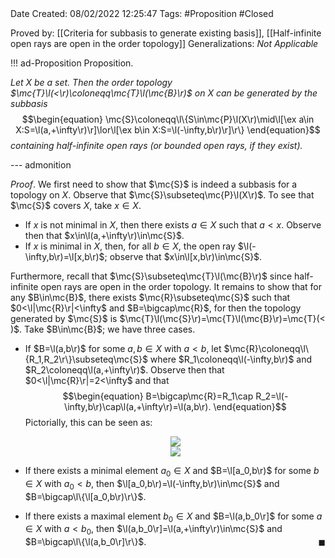 <br />
<br />

Date Created: 08/02/2022 12:25:47
Tags: #Proposition #Closed  

Proved by: [[Criteria for subbasis to generate existing basis]], [[Half-infinite open rays are open in the order topology]]
Generalizations: _Not Applicable_

!!! ad-Proposition Proposition.

_Let $X$ be a set. Then the order topology $\mc{T}\l(<\r)\coloneqq\mc{T}\l(\mc{B}\r)$ on $X$ can be generated by the subbasis_
$$\begin{equation}
    \mc{S}\coloneqq\l\{S\in\mc{P}\l(X\r)\mid\l[\ex a\in X:S=\l(a,+\infty\r)\r]\lor\l[\ex b\in X:S=\l(-\infty,b\r)\r]\r\}
\end{equation}$$
_containing half-infinite open rays (or bounded open rays, if they exist)._

--- admonition

_Proof_. We first need to show that $\mc{S}$ is indeed a subbasis for a topology on $X$. Observe that $\mc{S}\subseteq\mc{P}\l(X\r)$. To see that $\mc{S}$ covers $X$, take $x\in X$.
* If $x$ is not minimal in $X$, then there exists $a\in X$ such that $a<x$. Observe then that $x\in\l(a,+\infty\r)\in\mc{S}$.
* If $x$ is minimal in $X$, then, for all $b\in X$, the open ray $\l(-\infty,b\r)=\l[x,b\r)$; observe that $x\in\l[x,b\r)\in\mc{S}$.

Furthermore, recall that $\mc{S}\subseteq\mc{T}\l(\mc{B}\r)$ since half-infinite open rays are open in the order topology. It remains to show that for any $B\in\mc{B}$, there exists $\mc{R}\subseteq\mc{S}$ such that $0<\l|\mc{R}\r|<\infty$ and $B=\bigcap\mc{R}$, for then the topology generated by $\mc{S}$ is $\mc{T}\l(\mc{S}\r)=\mc{T}\l(\mc{B}\r)=\mc{T}(<
)$. Take $B\in\mc{B}$; we have three cases.
* If $B=\l(a,b\r)$ for some $a,b\in X$ with $a<b$, let $\mc{R}\coloneqq\l\{R_1,R_2\r\}\subseteq\mc{S}$ where $R_1\coloneqq\l(-\infty,b\r)$ and $R_2\coloneqq\l(a,+\infty\r)$. Observe then that $0<\l|\mc{R}\r|=2<\infty$ and that$$\begin{equation}
    B=\bigcap\mc{R}=R_1\cap R_2=\l(-\infty,b\r)\cap\l(a,+\infty\r)=\l(a,b\r).
  \end{equation}$$
  Pictorially, this can be seen as:
  <center><img src="https://i.upmath.me/svg/%0A%5Cusetikzlibrary%7Bmatrix%7D%0A%5Cusetikzlibrary%7Bpositioning%7D%0A%5Cusetikzlibrary%7Bpatterns%7D%0A%5Cusetikzlibrary%7Bdecorations.markings%7D%0A%5Cusetikzlibrary%7Barrows%7D%0A%5Cusetikzlibrary%7Barrows.meta%7D%0A%5Cusetikzlibrary%7Bbackgrounds%7D%0A%5Cusetikzlibrary%7Bmath%7D%0A%5Cdefinecolor%7BtextColor%7D%7Brgb%7D%7B0.973%2C%200.973%2C%201%7D%0A%5Cdefinecolor%7BbgColor%7D%7Brgb%7D%7B0.3%2C%200.3%2C%200.3%7D%0A%5Cbegin%7Btikzpicture%7D%5Bcolor%3DtextColor%5D%0A%5Cdraw%5B%3C-%3E%5D%20(0.5%2C0)%20--%20(5%2C0)%3B%0A%5Cdraw%5B(-%3E%2C%20thick%5D%20(2%2C0.75)%20node%5Banchor%3Deast%5D%7B%5Cfootnotesize%7B%24R_2%24%7D%7D%20--%20(4.5%2C0.75)%3B%0A%5Cdraw%5B%3C-)%2C%20thick%5D%20(1%2C0.5)%20--%20(3%2C0.5)%20node%5Banchor%3Dwest%5D%7B%5Cfootnotesize%7B%24R_1%24%7D%7D%3B%0A%5Cdraw%20(2%2C0.1)%20--%20(2%2C-0.1)%20node%5Bbelow%5D%7B%5Cfootnotesize%7B%24a%24%7D%7D%3B%0A%5Cdraw%20(3%2C0.1)%20--%20(3%2C-0.1)%3B%0A%5Cdraw%20(3%2C-0.26)%20circle%20(0)%20node%7B%5Cfootnotesize%7B%24b%24%7D%7D%3B%0A%5Cdraw%5B(-)%2C%20thick%5D%20(2%2C-0.52)%20--%20(3%2C-0.52)%20node%5Banchor%3Dwest%5D%7B%5Cfootnotesize%7B%24B%24%7D%7D%3B%0A%5Cend%7Btikzpicture%7D%0A"/></center>

  <center><img src="https://raw.githubusercontent.com/zhaoshenzhai/MathWiki/master/Images/09-02-2022_2233/image.svg"></center>

* If there exists a minimal element $a_0\in X$ and $B=\l[a_0,b\r)$ for some $b\in X$ with $a_0<b$, then $\l[a_0,b\r)=\l(-\infty,b\r)\in\mc{S}$ and $B=\bigcap\l\{\l[a_0,b\r)\r\}$.
* If there exists a maximal element $b_0\in X$ and $B=\l(a,b_0\r]$ for some $a\in X$ with $a<b_0$, then $\l(a,b_0\r]=\l(a,+\infty\r)\in\mc{S}$ and $B=\bigcap\l\{\l(a,b_0\r]\r\}$.<span style="float:right;">$\blacksquare$</span>

